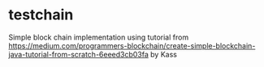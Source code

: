 # testchain

Simple block chain implementation using tutorial from https://medium.com/programmers-blockchain/create-simple-blockchain-java-tutorial-from-scratch-6eeed3cb03fa by Kass
